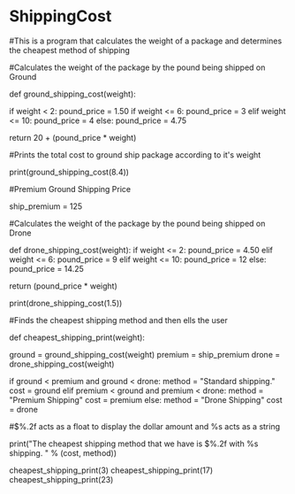 # ShippingCost
#This is a program that calculates the weight of a package and determines the cheapest method of shipping

#Calculates the weight of the package by the pound being shipped on Ground

def ground_shipping_cost(weight):
  
  if weight < 2:
    pound_price = 1.50
  if weight <= 6:
    pound_price = 3
  elif weight <= 10:
    pound_price = 4
  else:
    pound_price = 4.75
    
  return 20 + (pound_price *  weight)

#Prints the total cost to ground ship package according to it's weight   

print(ground_shipping_cost(8.4))

#Premium Ground Shipping Price

ship_premium = 125

#Calculates the weight of the package by the pound being shipped on Drone

def drone_shipping_cost(weight):
  if weight <= 2:
    pound_price = 4.50
  elif weight <= 6:
    pound_price = 9
  elif weight <= 10:
    pound_price = 12
  else:
    pound_price = 14.25
  
  return (pound_price * weight)
  
print(drone_shipping_cost(1.5))

#Finds the cheapest shipping method and then ells the user

def cheapest_shipping_print(weight):
  
  ground = ground_shipping_cost(weight)
  premium = ship_premium
  drone = drone_shipping_cost(weight)
  
  if ground < premium and ground < drone:
    method = "Standard shipping."
    cost = ground
  elif premium < ground and premium < drone:
    method = "Premium Shipping"
    cost = premium
  else:
    method = "Drone Shipping"
    cost = drone
    
  #$%.2f acts as a float to display the dollar amount and %s acts as a string  
  
  print("The cheapest shipping method that we have is $%.2f with %s shipping. " % (cost, method))

cheapest_shipping_print(3)
cheapest_shipping_print(17)
cheapest_shipping_print(23)
  
  
  


